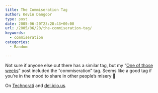 ```yaml
---
title: The Commiseration Tag
author: Kevin Dangoor
type: post
date: 2005-06-20T23:28:43+00:00
url: /2005/06/20/the-commiseration-tag/
keywords:
  - commiseration
categories:
  - Random

---
```

Not sure if anyone else out there has a similar tag, but my &#8220;[One of those weeks][1]&#8221; post included the &#8220;commiseration&#8221; tag. Seems like a good tag if you&#8217;re in the mood to share in other people&#8217;s misery 🙂

On [Technorati][2] and [del.icio.us][3].

 [1]: http://www.blueskyonmars.com/2005/06/20/one-of-those-weeks/
 [2]: http://www.technorati.com/tag/commiseration
 [3]: http://del.icio.us/tag/commiseration